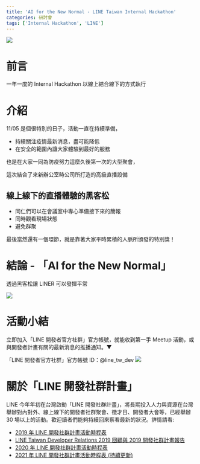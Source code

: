 ```yaml
---
title: 'AI for the New Normal - LINE Taiwan Internal Hackathon'
categories: 研討會
tags: ['Internal Hackathon', 'LINE']
---
```


<style>
  section.compact {
    font-size: 150%  
  }
  img[alt~="center"] {
    display: block;
    margin: 0 auto;
  }
</style>

![](https://nijialin.com/images/2021/internal_hack/1.JPG)

# 前言

一年一度的 Internal Hackathon 以線上結合線下的方式執行

<!-- more -->

# 介紹

11/05 是個很特別的日子，活動一直在持續準備，

- 持續關注疫情最新消息，盡可能降低
- 在安全的範圍內讓大家體驗到最好的服務


也是在大家一同為防疫努力這麼久後第一次的大型聚會，

這次結合了來新辦公室時公司所打造的高級直播設備

## 線上線下的直播體驗的黑客松

- 同仁們可以在會議室中專心準備接下來的簡報
- 同時觀看現場狀態
- 避免群聚




最後當然還有一個環節，就是靠著大家平時累積的人脈所頒發的特別獎！
# 結論 - 「AI for the New Normal」

透過黑客松讓 LINER 可以發揮平常


![](https://nijialin.com/images/2021/internal_hack/5.JPG)

# 活動小結

立即加入「LINE 開發者官方社群」官方帳號，就能收到第一手 Meetup 活動，或與開發者計畫有關的最新消息的推播通知。▼

「LINE 開發者官方社群」官方帳號 ID：@line_tw_dev
![](https://www.evanlin.com/images/2020/line-tw-dev-qr.png)

# 關於「LINE 開發社群計畫」

LINE 今年年初在台灣啟動「LINE 開發社群計畫」，將長期投入人力與資源在台灣舉辦對內對外、線上線下的開發者社群聚會、徵才日、開發者大會等，已經舉辦 30 場以上的活動。歡迎讀者們能夠持續回來察看最新的狀況。詳情請看:

- [2019 年 LINE 開發社群計畫活動時程表](https://engineering.linecorp.com/zh-hant/blog/line-taiwan-developer-relations-2019-plan/)
- [LINE Taiwan Developer Relations 2019 回顧與 2019 開發社群計畫報告](https://engineering.linecorp.com/zh-hant/blog/line-taiwan-developer-relations-2019/)
- [2020 年 LINE 開發社群計畫活動時程表](https://engineering.linecorp.com/zh-hant/blog/2020-line-tw-devrel/)
- [2021 年 LINE 開發社群計畫活動時程表 (持續更新)](https://engineering.linecorp.com/zh-hant/blog/2021-line-tw-devrel/)
